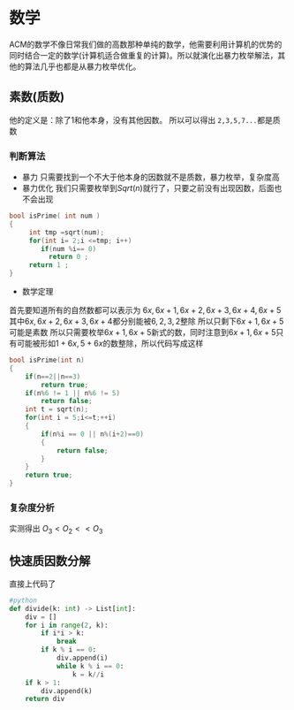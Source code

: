 # 数学
ACM的数学不像日常我们做的高数那种单纯的数学，他需要利用计算机的优势的同时结合一定的数学(计算机适合做重复的计算)。所以就演化出暴力枚举解法，其他的算法几乎也都是从暴力枚举优化。

## 素数(质数)
他的定义是：除了1和他本身，没有其他因数。
所以可以得出 `2,3,5,7...`都是质数
### 判断算法
- 暴力
只需要找到一个不大于他本身的因数就不是质数，暴力枚举，复杂度高
- 暴力优化
我们只需要枚举到$Sqrt(n)$就行了，只要之前没有出现因数，后面也不会出现
```c++
bool isPrime( int num )
{
     int tmp =sqrt(num);
     for(int i= 2;i <=tmp; i++)
        if(num %i== 0)
          return 0 ;
     return 1 ;
}
```
- 数学定理

首先要知道所有的自然数都可以表示为
$6x,6x+1,6x+2,6x+3,6x+4,6x+5$
其中$6x,6x+2,6x+3,6x+4$都分别能被$6,2,3,2$整除
所以只剩下$6x+1,6x+5$可能是素数
所以只需要枚举$6x+1,6x+5$新式的数，同时注意到$6x+1,6x+5$只有可能被形如$1+6x,5+6x$的数整除，所以代码写成这样
```c++
bool isPrime(int n)
{
    if(n==2||n==3)
        return true;
    if(n%6 != 1 || n%6 != 5)
        return false;
    int t = sqrt(n);
    for(int i = 5;i<=t;++i)
    {
        if(n%i == 0 || n%(i+2)==0)
        {
            return false;
        }
    }
    return true;
}
```

### 复杂度分析
实测得出
$O_3 <O_2<<O_3$

## 快速质因数分解

直接上代码了
```python
#python
def divide(k: int) -> List[int]:
    div = []
    for i in range(2, k):
        if i*i > k:
            break
        if k % i == 0:
            div.append(i)
            while k % i == 0:
                k = k//i
    if k > 1:
        div.append(k)
    return div
```